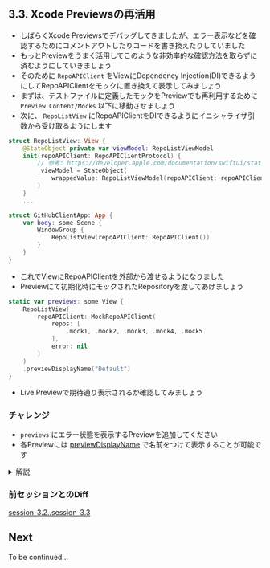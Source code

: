 ## 3.3. Xcode Previewsの再活用
- しばらくXcode Previewsでデバッグしてきましたが、エラー表示などを確認するためにコメントアウトしたりコードを書き換えたりしていました
- もっとPreviewをうまく活用してこのような非効率的な確認方法を取らずに済むようにしていきましょう
- そのために `RepoAPIClient` をViewにDependency Injection(DI)できるようにしてRepoAPIClientをモックに置き換えて表示してみましょう
- まずは、テストファイルに定義したモックをPreviewでも再利用するために `Preview Content/Mocks` 以下に移動させましょう
- 次に、 `RepoListView` にRepoAPIClientをDIできるようにイニシャライザ引数から受け取るようにします

```swift
struct RepoListView: View {
    @StateObject private var viewModel: RepoListViewModel
    init(repoAPIClient: RepoAPIClientProtocol) {
        // 参考: https://developer.apple.com/documentation/swiftui/stateobject#Initialize-state-objects-using-external-data
        _viewModel = StateObject(
            wrappedValue: RepoListViewModel(repoAPIClient: repoAPIClient)
        )
    }
    ...
```

```swift
struct GitHubClientApp: App {
    var body: some Scene {
        WindowGroup {
            RepoListView(repoAPIClient: RepoAPIClient())
        }
    }
}

```

- これでViewにRepoAPIClientを外部から渡せるようになりました
- Previewにて初期化時にモックされたRepositoryを渡してあげましょう

```swift
static var previews: some View {
    RepoListView(
        repoAPIClient: MockRepoAPIClient(
            repos: [
                .mock1, .mock2, .mock3, .mock4, .mock5
            ],
            error: nil
        )
    )
    .previewDisplayName("Default")
}
```

- Live Previewで期待通り表示されるか確認してみましょう
    
### チャレンジ
- `previews` にエラー状態を表示するPreviewを追加してください
- 各Previewには [previewDisplayName](https://developer.apple.com/documentation/swiftui/link/previewdisplayname(_:)) で名前をつけて表示することが可能です

<details>
    <summary>解説</summary>


RepoListViewを追加して、MockRepoAPIClientのerrorに`DummyError()`を渡してViewModelがエラー状態になるようにします

```swift
struct RepoListView_Previews: PreviewProvider {
    static var previews: some View {        
        static var previews: some View {
        RepoListView(
            repoAPIClient: MockRepoAPIClient(
                repos: [
                    .mock1, .mock2, .mock3, .mock4, .mock5
                ],
                error: nil
            )
        )
        .previewDisplayName("Default")

        RepoListView(
            repoAPIClient: MockRepoAPIClient(
                repos: [],
                error: DummyError()
            )
        )
        .previewDisplayName("Error")
    }
}
```

Previewの上部にErrorというタブが表示されました、これをクリックすればエラー状態のPreviewを確認することができます
![GitHubClient_—_RepoListView_swift_—_Edited](https://user-images.githubusercontent.com/17004375/234429326-f8a275c4-3f92-409a-9562-61998df9fb95.png)

</details>

### 前セッションとのDiff
[session-3.2..session-3.3](https://github.com/mixigroup/ios-swiftui-training/compare/session-3.2..session-3.3)

## Next
To be continued...
